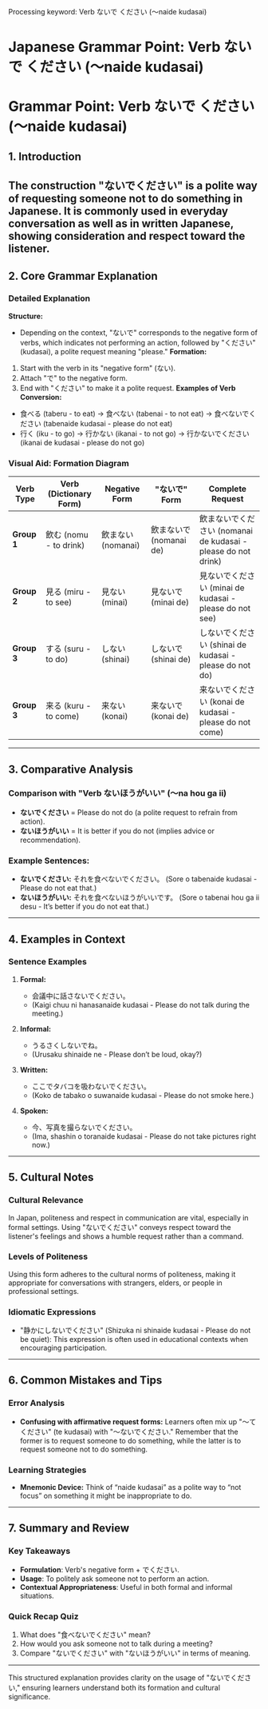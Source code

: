 Processing keyword: Verb ないで ください (〜naide kudasai)
# Japanese Grammar Point: Verb ないで ください (〜naide kudasai)
# Grammar Point: Verb ないで ください (〜naide kudasai)
## 1. Introduction
The construction "ないでください" is a polite way of requesting someone not to do something in Japanese. It is commonly used in everyday conversation as well as in written Japanese, showing consideration and respect toward the listener.
---
## 2. Core Grammar Explanation
### Detailed Explanation
**Structure:**
- Depending on the context, "ないで" corresponds to the negative form of verbs, which indicates not performing an action, followed by "ください" (kudasai), a polite request meaning "please."
**Formation:**
1. Start with the verb in its "negative form" (ない).
2. Attach "で" to the negative form.
3. End with "ください" to make it a polite request.
**Examples of Verb Conversion:**
- 食べる (taberu - to eat) → 食べない (tabenai - to not eat) → 食べないでください (tabenaide kudasai - please do not eat)
- 行く (iku - to go) → 行かない (ikanai - to not go) → 行かないでください (ikanai de kudasai - please do not go)
### Visual Aid: Formation Diagram
| Verb Type | Verb (Dictionary Form) | Negative Form | "ないで" Form | Complete Request |
|-----------|------------------------|---------------|---------------|------------------|
| **Group 1** | 飲む (nomu - to drink)  | 飲まない (nomanai)  | 飲まないで (nomanai de)  | 飲まないでください (nomanai de kudasai - please do not drink) |
| **Group 2** | 見る (miru - to see)    | 見ない (minai)   | 見ないで (minai de)    | 見ないでください (minai de kudasai - please do not see) |
| **Group 3** | する (suru - to do)     | しない (shinai)   | しないで (shinai de)    | しないでください (shinai de kudasai - please do not do) |
| **Group 3** | 来る (kuru - to come)   | 来ない (konai)    | 来ないで (konai de)     | 来ないでください (konai de kudasai - please do not come) |
---
## 3. Comparative Analysis
### Comparison with "Verb ないほうがいい" (〜na hou ga ii)
- **ないでください** = Please do not do (a polite request to refrain from action).
- **ないほうがいい** = It is better if you do not (implies advice or recommendation).
### Example Sentences:
- **ないでください:** それを食べないでください。 (Sore o tabenaide kudasai - Please do not eat that.)
- **ないほうがいい:** それを食べないほうがいいです。 (Sore o tabenai hou ga ii desu - It’s better if you do not eat that.)
---
## 4. Examples in Context
### Sentence Examples
1. **Formal:** 
   - 会議中に話さないでください。 
   - (Kaigi chuu ni hanasanaide kudasai - Please do not talk during the meeting.)
  
2. **Informal:**
   - うるさくしないでね。
   - (Urusaku shinaide ne - Please don’t be loud, okay?)
   
3. **Written:**
   - ここでタバコを吸わないでください。
   - (Koko de tabako o suwanaide kudasai - Please do not smoke here.)
4. **Spoken:**
   - 今、写真を撮らないでください。
   - (Ima, shashin o toranaide kudasai - Please do not take pictures right now.)
---
## 5. Cultural Notes
### Cultural Relevance
In Japan, politeness and respect in communication are vital, especially in formal settings. Using "ないでください" conveys respect toward the listener's feelings and shows a humble request rather than a command.
### Levels of Politeness
Using this form adheres to the cultural norms of politeness, making it appropriate for conversations with strangers, elders, or people in professional settings.
### Idiomatic Expressions
- "静かにしないでください" (Shizuka ni shinaide kudasai - Please do not be quiet): This expression is often used in educational contexts when encouraging participation.
---
## 6. Common Mistakes and Tips
### Error Analysis
- **Confusing with affirmative request forms:** Learners often mix up "〜てください" (te kudasai) with "〜ないでください." Remember that the former is to request someone to do something, while the latter is to request someone not to do something.
### Learning Strategies
- **Mnemonic Device:** Think of “naide kudasai” as a polite way to “not focus” on something it might be inappropriate to do.
---
## 7. Summary and Review
### Key Takeaways
- **Formulation**: Verb's negative form + でください.
- **Usage**: To politely ask someone not to perform an action.
- **Contextual Appropriateness**: Useful in both formal and informal situations.
### Quick Recap Quiz
1. What does "食べないでください" mean?
2. How would you ask someone not to talk during a meeting?
3. Compare "ないでください" with "ないほうがいい" in terms of meaning.
---
This structured explanation provides clarity on the usage of "ないでください," ensuring learners understand both its formation and cultural significance.

